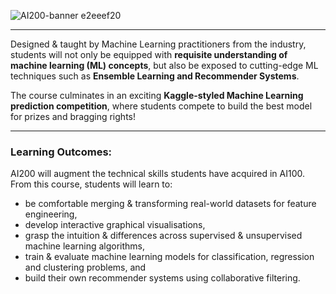 ![AI200-banner e2eeef20](https://github.com/kuehbiko/03-Coursework/assets/88494428/7ef7a94a-e465-47fa-8475-5489240e14a2)
***
Designed & taught by Machine Learning practitioners from the industry, students will not only be equipped with **requisite understanding of machine learning (ML) concepts**, but also be exposed to cutting-edge ML techniques such as **Ensemble Learning and Recommender Systems**.

The course culminates in an exciting **Kaggle-styled Machine Learning prediction competition**, where students compete to build the best model for prizes and bragging rights!
***
### Learning Outcomes:
AI200 will augment the technical skills students have acquired in AI100. From this course, students will learn to:
- be comfortable merging & transforming real-world datasets for feature engineering,
- develop interactive graphical visualisations,
- grasp the intuition & differences across supervised & unsupervised machine learning algorithms,
- train & evaluate machine learning models for classification, regression and clustering problems, and
- build their own recommender systems using collaborative filtering.
